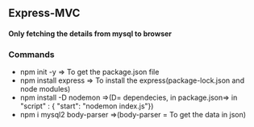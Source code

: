 ## Express-MVC
#### Only fetching the details from mysql to browser
### Commands 
 * npm init -y            => To get the package.json file
 * npm install express    => To install the express(package-lock.json and node modules)
 * npm install -D nodemon =>(D= dependecies, in package.json=> in "script" : { "start": "nodemon index.js"})
 * npm i mysql2 body-parser =>(body-parser = To get the data in json)
 
